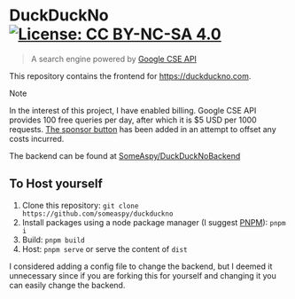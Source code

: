# DuckDuckNo [![License: CC BY-NC-SA 4.0](https://licensebuttons.net/l/by-nc-sa/4.0/80x15.png)](https://creativecommons.org/licenses/by-nc-sa/4.0/)

>A search engine powered by [Google CSE API](https://developers.google.com/custom-search/v1/overview)

This repository contains the frontend for <https://duckduckno.com>.

> [!NOTE]
> In the interest of this project, I have enabled billing. Google CSE API provides 100 free queries per day, after which it is $5 USD per 1000 requests. [The sponsor button](https://github.com/sponsors/SomeAspy) has been added in an attempt to offset any costs incurred.

The backend can be found at [SomeAspy/DuckDuckNoBackend](https://github.com/SomeAspy/DuckDuckNoBackend)

## To Host yourself

1. Clone this repository: `git clone https://github.com/someaspy/duckduckno`
2. Install packages using a node package manager (I suggest [PNPM](https://pnpm.io/)): `pnpm i`
3. Build: `pnpm build`
4. Host: `pnpm serve` or serve the content of `dist`

I considered adding a config file to change the backend, but I deemed it unnecessary since if you are forking this for yourself and changing it you can easily change the backend.